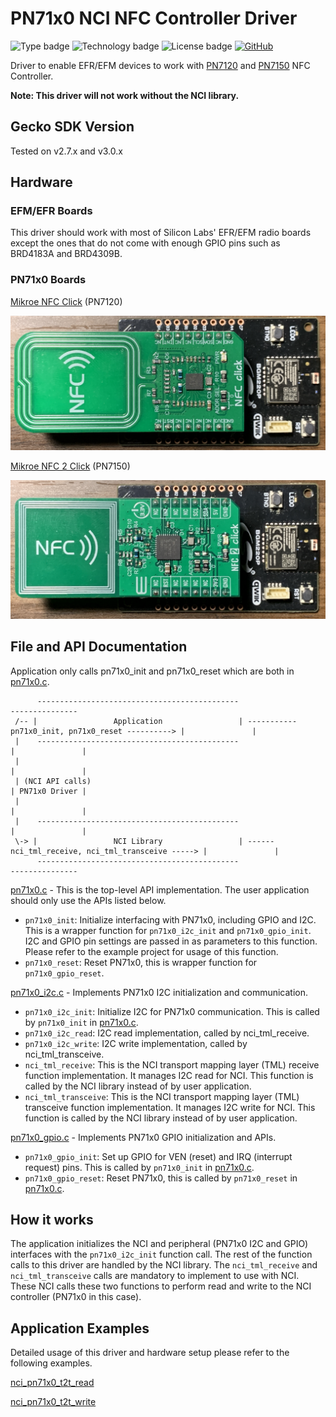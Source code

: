 # PN71x0 NCI NFC Controller Driver
![Type badge](https://img.shields.io/badge/Type-Hardware%20Driver-green)
![Technology badge](https://img.shields.io/badge/Technology-Platform-green)
![License badge](https://img.shields.io/badge/License-zlib-green)
[![GitHub](https://img.shields.io/badge/Mikroe-NFC%20CLICK-green)](https://www.mikroe.com/nfc-click)

Driver to enable EFR/EFM devices to work with [PN7120](https://www.nxp.com/products/rfid-nfc/nfc-hf/nfc-readers/nfc-controller-with-integrated-firmware-and-nci-interface-for-home-appliances:PN7120) and [PN7150](https://www.nxp.com/products/rfid-nfc/nfc-hf/nfc-readers/high-performance-nfc-controller-with-integrated-firmware-for-smart-devices:PN7150) NFC Controller.

**Note: This driver will not work without the NCI library.**

## Gecko SDK Version

Tested on v2.7.x and v3.0.x

## Hardware

### EFM/EFR Boards
This driver should work with most of Silicon Labs' EFR/EFM radio boards except the ones that do not come with enough GPIO pins such as BRD4183A and BRD4309B. 

### PN71x0 Boards

[Mikroe NFC Click](https://www.mikroe.com/nfc-click) (PN7120)

<img src="doc/images/brd4314a_nfc_click.jpg" width="600">

[Mikroe NFC 2 Click](https://www.mikroe.com/nfc-2-click) (PN7150)

<img src="doc/images/brd4314a_nfc_2_click.jpg" width="600">

## File and API Documentation

Application only calls pn71x0_init and pn71x0_reset which are both in [pn71x0.c](src/pn71x0.c).

```
      ---------------------------------------------                                                     ---------------
 /-- |                 Application                 | ----------- pn71x0_init, pn71x0_reset ----------> |               |
 |    ---------------------------------------------                                                    |               |
 |                                                                                                     |               |
 | (NCI API calls)                                                                                     | PN71x0 Driver |
 |                                                                                                     |               |
 |    ---------------------------------------------                                                    |               |
 \-> |                 NCI Library                 | ------ nci_tml_receive, nci_tml_transceive -----> |               |
      ---------------------------------------------                                                     ---------------
```

[pn71x0.c](src/pn71x0.c) - This is the top-level API implementation. The user application should only use the APIs listed below.
- `pn71x0_init`: Initialize interfacing with PN71x0, including GPIO and I2C. This is a wrapper function for `pn71x0_i2c_init` and `pn71x0_gpio_init`. I2C and GPIO pin settings are passed in as parameters to this function. Please refer to the example project for usage of this function.
- `pn71x0_reset`: Reset PN71x0, this is wrapper function for `pn71x0_gpio_reset`.

[pn71x0_i2c.c](src/pn71x0_i2c.c) - Implements PN71x0 I2C initialization and communication.
- `pn71x0_i2c_init`: Initialize I2C for PN71x0 communication. This is called by `pn71x0_init` in [pn71x0.c](src/pn71x0.c).
- `pn71x0_i2c_read`: I2C read implementation, called by nci_tml_receive.
- `pn71x0_i2c_write`: I2C write implementation, called by nci_tml_transceive.
- `nci_tml_receive`: This is the NCI transport mapping layer (TML) receive function implementation. It manages I2C read for NCI. This function is called by the NCI library instead of by user application.
- `nci_tml_transceive`: This is the NCI transport mapping layer (TML) transceive function implementation. It manages I2C write for NCI. This function is called by the NCI library instead of by user application.

[pn71x0_gpio.c](src/pn71x0_gpio.c) - Implements PN71x0 GPIO initialization and APIs.
- `pn71x0_gpio_init`: Set up GPIO for VEN (reset) and IRQ (interrupt request) pins. This is called by `pn71x0_init` in [pn71x0.c](src/pn71x0.c).
- `pn71x0_gpio_reset`: Reset PN71x0, this is called by `pn71x0_reset` in [pn71x0.c](src/pn71x0.c).

## How it works

The application initializes the NCI and peripheral (PN71x0 I2C and GPIO) interfaces with the `pn71x0_i2c_init` function call. The rest of the function calls to this driver are handled by the NCI library. The `nci_tml_receive` and `nci_tml_transceive` calls are mandatory to implement to use with NCI. These NCI calls these two functions to perform read and write to the NCI controller (PN71x0 in this case).

## Application Examples

Detailed usage of this driver and hardware setup please refer to the following examples.

[nci_pn71x0_t2t_read]()

[nci_pn71x0_t2t_write]()

